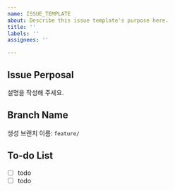 ```yaml
---
name: ISSUE_TEMPLATE
about: Describe this issue template's purpose here.
title: ''
labels: ''
assignees: ''

---
```


## Issue Perposal

설명을 작성해 주세요.

## Branch Name

생성 브랜치 이름: `feature/`

## To-do List

- [ ] todo
- [ ] todo
